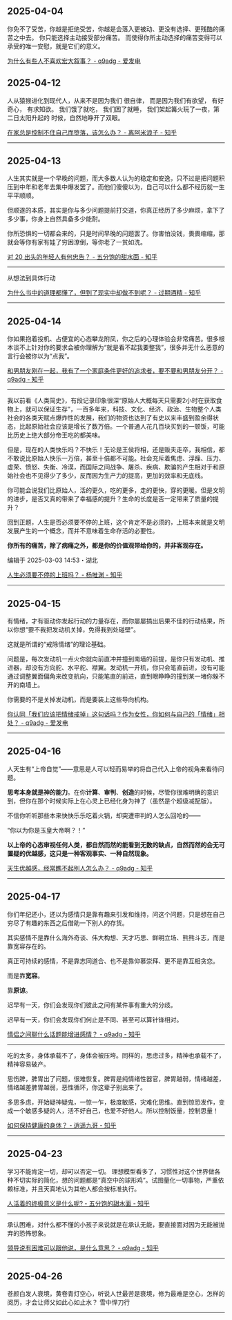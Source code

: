 ## 2025-04-04

你免不了受苦，你越是拒绝受苦，你越是会落入更被动、更没有选择、更残酷的痛苦之中去。
你只能选择主动接受部分痛苦。
而使得你所主动选择的痛苦变得可以承受的唯一安慰，就是它们的意义。

[为什么有些人不喜欢宏大叙事？ - q9adg - 爱发电](https://afdian.com/p/28e6565cfeaf11edb7a552540025c377)


## 2025-04-12

人从猿猴进化到现代人，从来不是因为我们 很自律， 而是因为我们有欲望， 有好奇心， 有求知欲。 我们饿了就吃， 我们困了就睡， 我们架起篝火玩了一夜，第二日太阳升起的 时候，自然地睁开了双眼。

[在家总是控制不住自己而堕落，该怎么办？ - 离阿米浪子 - 知乎](https://www.zhihu.com/question/373422178/answer/101192324175)

---

## 2025-04-13

人生其实就是一个早晚的问题，而大多数人认为的稳定和安逸，只不过是把问题积压到中年和老年去集中爆发罢了。而他们傻傻以为，自己可以什么都不经历就一生平平顺顺。

但顺遂的本质，其实是你与多少问题提前打交道，你真正经历了多少麻烦，拿下了多少事，你身上自然具备多少能耐。

你所恐惧的一切都会来的，只是时间早晚的问题罢了。你害怕没钱，畏畏缩缩，那就会等你有家有娃了穷困潦倒，等你老了一贫如洗。

[对 20 出头的年轻人有何忠告？ - 五分饱的甜水面 - 知乎](https://www.zhihu.com/question/263424918/answer/1889303172289372705)

---

从想法到具体行动

[为什么书中的道理都懂了，但到了现实中却做不到呢？ - 过期酒精 - 知乎](https://www.zhihu.com/question/1891922022193424289/answer/1892645477394121109)

---

## 2025-04-14

你如果抱着投机、占便宜的心态攀龙附凤，你之后的心理体验会非常痛苦。很多根本谈不上针对你的要求会被你理解为“就是看不起我要整我”，很多并无什么恶意的言行会被你以为“点我”。

[和男朋友刚在一起，我有了一个家庭条件更好的追求者，要不要和男朋友分开？ - q9adg - 知乎](https://www.zhihu.com/question/608286284/answer/1892536802402878268)

---

我以前看《人类简史》，有段记录印象很深“原始人大概每天只需要2小时在获取食物上，就可以保证生存”，一百多年来，科技、文化、经济、政治、生物整个人类社会的各类天赋点爆炸性的发展，我们的物资也达到了有史以来丰盛到盈余得状态，比起原始社会应该是增长了数万倍。一个普通人花几百块买到的一顿饭，可能比历史上绝大部分帝王吃的都美味。

但是，现在的人类快乐吗？不快乐！无论是王侯将相，还是贩夫走卒，我相信，都不敢说比原始人快乐一万倍，甚至十倍都不可能。社会充斥着焦虑、浮躁、压力、虚荣、愤怒、失衡、冷漠，而国际之间战争、屠杀、疾病、欺骗的产生相对于和原始社会也不见得少了多少，反而因为生产力的提高，更加的效率和无底线。

你可能会说我们比原始人，活的更久，吃的更多，走的更快，穿的更暖。但是文明的进步，是否又真的带来了幸福感的提升？生命的长度是否一定带来了质量的提升？

回到正题，人生是否必须要不停的上班，这个肯定不是必须的，上班本来就是文明发展产生的一个概念，而并不意味着生命存活的必要性。

**你所有的痛苦，除了病痛之外，都是你的价值观带给你的，并非客观存在。**

编辑于 2025-03-03 14:53・湖北

[人生必须要不停的上班吗？ - 杨唯渊 - 知乎](https://www.zhihu.com/question/627122837/answer/115146098251)

---

## 2025-04-15

有情绪，才有驱动你发起行动的力量存在，而你屡屡搞出后果不佳的行动结果，所以你想“要不我把发动机关掉，免得我到处碰壁”。

这就是所谓的“戒除情绪”的理论基础。

问题是，每次发动机一点火你就向前直冲并撞到南墙的前提，是你只有发动机、推进器，却没有方向舵、水平舵、襟翼。发动机一开机，你只会笔直前进，没有可能通过调整翼面偏角来改变航向，只能笔直的前进，直到眼睁睁的撞到某一堵你躲不开的南墙上。

你需要的不是关掉发动机，而是要装上这些导向机构。

[你认同「我们应该把情绪戒掉」这句话吗？作为女性，你如何与自己的「情绪」相处？ - q9adg - 爱发电](https://afdian.com/p/81fa2760124311f0805952540025c377)

---

## 2025-04-16

人天生有“上帝自觉”——意思是人可以轻而易举的将自己代入上帝的视角来看待问题。

**思考本身就是神的能力**。在你**计算**、**审判**、**创造**的时候，尽管你很难明确的意识到，但你在那个时候实际上在心灵上已经化身为神了（虽然是个超级减配版）。

不信你听听那些本来快快乐乐吃着火锅，却突遭审判的人怎么回呛的——

“你以为你是玉皇大帝啊？！” 

**以上帝的心态审视任何人类，都自然而然的能看到无数的缺点，自然而然的会无可置疑的优越感，这只是一种客观事实、一种自然现象。**

[天生优越感，经常瞧不起别人怎么办？ - q9adg - 知乎](https://www.zhihu.com/question/273597946/answer/1758974454)

---

## 2025-04-17

你们年纪还小，还以为感情只是靠有趣来引发和维持，问这个问题，只是想在自己穷尽了有趣的东西之后借助一下别人的存货。

其实感情不是靠什么海外奇谈、伟大构想、天才巧思、鲜明立场、熊熊斗志，而是靠宽容存在的。

真正可持续的感情，不是靠志同道合、也不是靠仰慕崇拜、更不是靠互相贪恋。

而是靠**宽容**。

靠**原谅**。

迟早有一天，你们会发现你们彼此之间有某件事有重大的分歧。

迟早有一天，你们会发现你们何止是不同、甚至可以算针锋相对。

[情侣之间聊什么话题能增进感情？ - q9adg - 知乎](https://www.zhihu.com/question/292755353/answer/1632555175)

---

吃的太多，身体承载不了，身体会被压垮。同样的，思虑过多，精神也承载不了，精神容易破产。

思伤脾，脾胃出了问题，很难恢复。脾胃是纯情绪性器官，脾胃越弱，情绪越差，情绪越差脾胃越弱，恶性循环，你这辈子别出来了。

多思多虑，开始疑神疑鬼，一惊一乍，极度敏感，灾难化思维。直到惊恐发作，变成一个敏感多疑的人，活不好自己，也爱不好他人。所以控制饭量，控制思量！

[如何保持健康的身体？ - 逍遥九哥 - 知乎](https://www.zhihu.com/question/573601849/answer/3624112190)

---

## 2025-04-23

学习不能肯定一切，却可以否定一切。
理想模型看多了，习惯性对这个世界做各种不切实际的简化，想的问题都是“真空中的球形鸡”。试图量化一切事物，严重依赖标准，并且天真地认为其他人都会按标准执行。

[人活着的终极意义是什么呢? - 五分饱的甜水面 - 知乎](https://www.zhihu.com/question/6072571652/answer/1898072632395554922)

---

承认困难，对什么都不懂的小孩子来说就是在承认无能，要直接面对因为无能被抛弃的恐怖想象。

[领导说有困难可以跟他说，是什么意思？ - q9adg - 知乎](https://www.zhihu.com/question/470772116/answer/2015133703)

---

## 2025-04-26

苍颜白发人衰境，黄卷青灯空心，听说人世最苦是衰境，修为最难是空心，怎样的阅历，才会让师父如此心如止水？
雪中悍刀行

---

